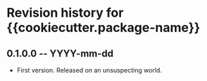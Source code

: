 # Revision history for {{cookiecutter.package-name}}

## 0.1.0.0 -- YYYY-mm-dd

* First version. Released on an unsuspecting world.

